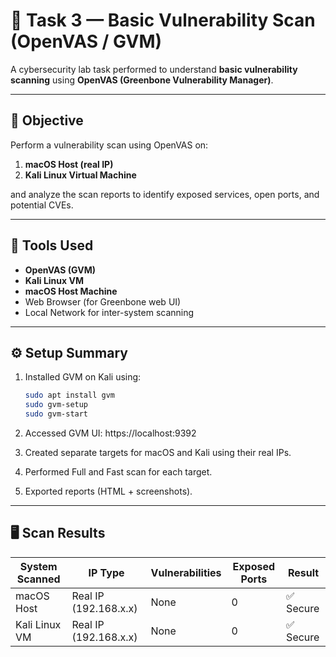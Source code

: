 # 🧩 Task 3 — Basic Vulnerability Scan (OpenVAS / GVM)

A cybersecurity lab task performed to understand **basic vulnerability scanning** using **OpenVAS (Greenbone Vulnerability Manager)**.

---

## 🎯 Objective
Perform a vulnerability scan using OpenVAS on:
1. **macOS Host (real IP)**
2. **Kali Linux Virtual Machine**

and analyze the scan reports to identify exposed services, open ports, and potential CVEs.

---

## 🧠 Tools Used
- **OpenVAS (GVM)**
- **Kali Linux VM**
- **macOS Host Machine**
- Web Browser (for Greenbone web UI)
- Local Network for inter-system scanning

---

## ⚙️ Setup Summary
1. Installed GVM on Kali using:
   ```bash
   sudo apt install gvm
   sudo gvm-setup
   sudo gvm-start
   ```

2. Accessed GVM UI: https://localhost:9392

3. Created separate targets for macOS and Kali using their real IPs.

4. Performed Full and Fast scan for each target.

5. Exported reports (HTML + screenshots).

---

## 🖥️ Scan Results

| System Scanned | IP Type | Vulnerabilities | Exposed Ports | Result |
|----------------|---------|-----------------|---------------|--------|
| macOS Host | Real IP (192.168.x.x) | None | 0 | ✅ Secure |
| Kali Linux VM | Real IP (192.168.x.x) | None | 0 | ✅ Secure |

